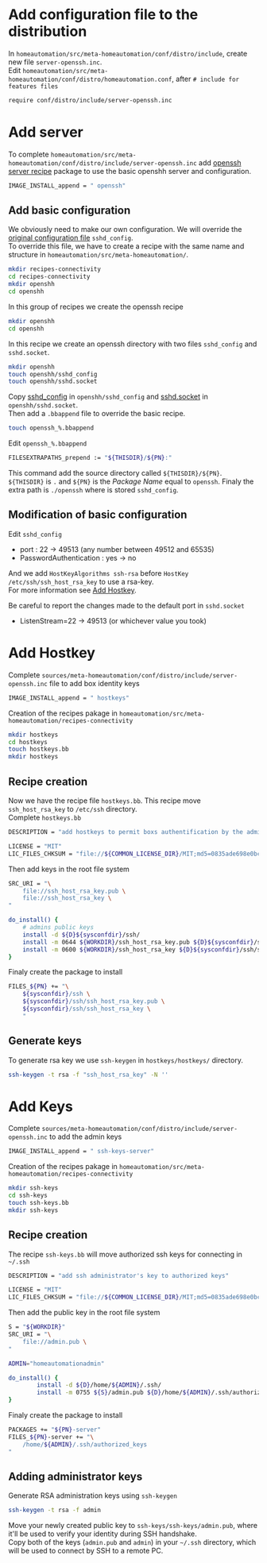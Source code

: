 <!-- realized on 12/12/2019 by MALCOMBRE Nicolas -->
# Add configuration file to the distribution

In `homeautomation/src/meta-homeautomation/conf/distro/include`, create new file `server-openssh.inc`.  
Edit `homeautomation/src/meta-homeautomation/conf/distro/homeautomation.conf`, after `# include for features files`
```bash
require conf/distro/include/server-openssh.inc
```

# Add server

To complete `homeautomation/src/meta-homeautomation/conf/distro/include/server-openssh.inc` add [openssh server recipe](https://git.yoctoproject.org/cgit.cgi/poky/plain/meta/recipes-connectivity/openssh/) package to use the basic openshh server and configuration.
```bash
IMAGE_INSTALL_append = " openssh"
```

## Add basic configuration

We obviously need to make our own configuration. We will override the [original configuration file](https://git.yoctoproject.org/cgit.cgi/poky/plain/meta/recipes-connectivity/openssh/openssh/sshd_config) `sshd_config`.  
To override this file, we have to create a recipe with the same name and structure in `homeautomation/src/meta-homeautomation/`.
```bash
mkdir recipes-connectivity
cd recipes-connectivity
mkdir openshh
cd openshh
```
In this group of recipes we create the openssh recipe
```bash
mkdir openshh
cd openshh
```
In this recipe we create an openssh directory with two files `sshd_config` and `sshd.socket`.
```bash
mkdir openshh
touch openshh/sshd_config
touch openshh/sshd.socket
```

Copy [sshd_config](https://git.yoctoproject.org/cgit.cgi/poky/plain/meta/recipes-connectivity/openssh/openssh/sshd_config) in `openshh/sshd_config` and [sshd.socket](https://git.yoctoproject.org/cgit.cgi/poky/plain/meta/recipes-connectivity/openssh/openssh/sshd.socket) in `openshh/sshd.socket`.  
Then add a `.bbappend` file to override the basic recipe.
```bash
touch openssh_%.bbappend
```
Edit `openssh_%.bbappend` 
```bash
FILESEXTRAPATHS_prepend := "${THISDIR}/${PN}:"
```
This command add the source directory called `${THISDIR}/${PN}`. `${THISDIR}` is `.` and `${PN}` is the *Package Name* equal to `openssh`. Finaly the extra path is `./openssh` where is stored `sshd_config`.

## Modification of basic configuration

Edit `sshd_config`
* port : 22 -> 49513 (any number between 49512 and 65535)
* PasswordAuthentication : yes -> no

And we add `HostKeyAlgorithms ssh-rsa` before `HostKey /etc/ssh/ssh_host_rsa_key` to use a rsa-key.  
For more information see [Add Hostkey](#add-hostkey).

Be careful to report the changes made to the default port in `sshd.socket`
* ListenStream=22 -> 49513 (or whichever value you took)

# Add Hostkey

Complete `sources/meta-homeautomation/conf/distro/include/server-openssh.inc` file to add box identity keys
```bash
IMAGE_INSTALL_append = " hostkeys"
```
Creation of the recipes pakage in `homeautomation/src/meta-homeautomation/recipes-connectivity`
```bash
mkdir hostkeys
cd hostkeys
touch hostkeys.bb
mkdir hostkeys
```

## Recipe creation

Now we have the recipe file `hostkeys.bb`. This recipe move `ssh_host_rsa_key` to `/etc/ssh` directory.  
Complete `hostkeys.bb`
```bash
DESCRIPTION = "add hostkeys to permit boxs authentification by the administrator"

LICENSE = "MIT"
LIC_FILES_CHKSUM = "file://${COMMON_LICENSE_DIR}/MIT;md5=0835ade698e0bcf8506ecda2f7b4f302"
```

Then add keys in the root file system
```bash
SRC_URI = "\
	file://ssh_host_rsa_key.pub \
	file://ssh_host_rsa_key \
"

do_install() {
	# admins public keys
    install -d ${D}${sysconfdir}/ssh/
    install -m 0644 ${WORKDIR}/ssh_host_rsa_key.pub ${D}${sysconfdir}/ssh/ssh_host_rsa_key.pub
	install -m 0600 ${WORKDIR}/ssh_host_rsa_key ${D}${sysconfdir}/ssh/ssh_host_rsa_key
}
```

Finaly create the package to install
```bash
FILES_${PN} += "\
	${sysconfdir}/ssh \
	${sysconfdir}/ssh/ssh_host_rsa_key.pub \
	${sysconfdir}/ssh/ssh_host_rsa_key \
    "
```

## Generate keys

To generate rsa key we use `ssh-keygen` in `hostkeys/hostkeys/` directory.
```bash
ssh-keygen -t rsa -f "ssh_host_rsa_key" -N ''
```

# Add Keys

Complete `sources/meta-homeautomation/conf/distro/include/server-openssh.inc` to add the admin keys
```bash
IMAGE_INSTALL_append = " ssh-keys-server"
```

Creation of the recipes pakage in `homeautomation/src/meta-homeautomation/recipes-connectivity`
```bash
mkdir ssh-keys
cd ssh-keys
touch ssh-keys.bb
mkdir ssh-keys
```

## Recipe creation

The recipe `ssh-keys.bb` will move authorized ssh keys for connecting in `~/.ssh`
```bash
DESCRIPTION = "add ssh administrator's key to authorized keys"

LICENSE = "MIT"
LIC_FILES_CHKSUM = "file://${COMMON_LICENSE_DIR}/MIT;md5=0835ade698e0bcf8506ecda2f7b4f302"
```

Then add the public key in the root file system
```bash
S = "${WORKDIR}"
SRC_URI = "\
	file://admin.pub \
"

ADMIN="homeautomationadmin"

do_install() {
        install -d ${D}/home/${ADMIN}/.ssh/
        install -m 0755 ${S}/admin.pub ${D}/home/${ADMIN}/.ssh/authorized_keys
}
```

Finaly create the package to install
```bash
PACKAGES += "${PN}-server"
FILES_${PN}-server += "\
	/home/${ADMIN}/.ssh/authorized_keys
"
```

## Adding administrator keys

Generate RSA administration keys using `ssh-keygen`
```bash
ssh-keygen -t rsa -f admin
```

Move your newly created public key to `ssh-keys/ssh-keys/admin.pub`, where it'll be used to verify your identity during SSH handshake.  
Copy both of the keys (`admin.pub` and `admin`) in your `~/.ssh` directory, which will be used to connect by SSH to a remote PC.
